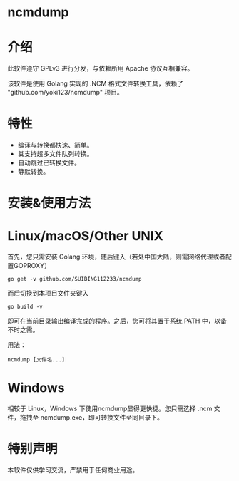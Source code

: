 <!--
 * @Author: SUIBING112233
 * @Date: 2019-11-24 02:00:18
 * @LastEditTime: 2019-11-24 02:02:57
 * @WebSite: https://blog.icedtech.xyz
 -->
ncmdump
===

介绍
==== 
此软件遵守 GPLv3 进行分发，与依赖所用 Apache 协议互相兼容。

该软件是使用 Golang 实现的 .NCM 格式文件转换工具，依赖了 "github.com/yoki123/ncmdump" 项目。

特性
====
- 编译与转换都快速、简单。
- 其支持超多文件队列转换。
- 自动跳过已转换文件。
- 静默转换。

安装&使用方法
====
Linux/macOS/Other UNIX
=====
首先，您只需安装 Golang 环境，随后键入（若处中国大陆，则需网络代理或者配置GOPROXY）

```shell
go get -v github.com/SUIBING112233/ncmdump
```

而后切换到本项目文件夹键入

```shell
go build -v
```
即可在当前目录输出编译完成的程序。之后，您可将其置于系统 PATH 中，以备不时之需。

用法：

```shell
ncmdump [文件名...]
```
Windows
=====
相较于 Linux，Windows 下使用ncmdump显得更快捷。您只需选择 .ncm 文件，拖拽至 ncmdump.exe，即可转换文件至同目录下。

特别声明
====
本软件仅供学习交流，严禁用于任何商业用途。
